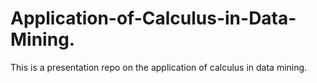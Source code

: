 # Application-of-Calculus-in-Data-Mining.
This is a presentation repo on the application of calculus in data mining.

